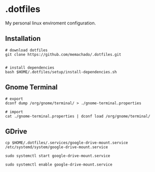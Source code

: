 # .dotfiles
My personal linux enviroment configuration.

## Installation

``` shell
# download dotfiles
git clone https://github.com/memachado/.dotfiles.git


# install dependencies
bash $HOME/.dotfiles/setup/install-dependencies.sh

```

## Gnome Terminal

```
# export
dconf dump /org/gnome/terminal/ > ./gnome-terminal.properties

# import 
cat ./gnome-terminal.properties | dconf load /org/gnome/terminal/

```

## GDrive

``` shell
cp $HOME/.dotfiles/.services/google-drive-mount.service /etc/systemd/system/google-drive-mount.service

sudo systemctl start google-drive-mount.service

sudo systemctl enable google-drive-mount.service

```